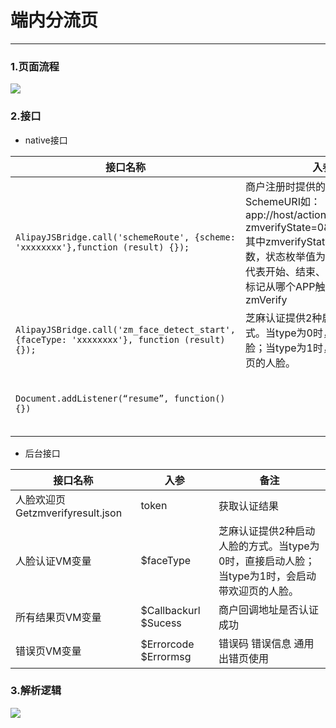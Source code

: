 # 端内分流页
---

### 1.页面流程
![](https://t.alipayobjects.com/images/T17zloXgpcXXXXXXXX.png)

### 2.接口
- native接口

| 接口名称 | 入参 | 备注 |
| --- | --- | --- |
|`AlipayJSBridge.call('schemeRoute', {scheme: 'xxxxxxxx'},function (result) {});`|商户注册时提供的回调SchemeURI如：app://host/action?zmverifyState=0&from=zmverify其中zmverifyState 为结果通知参数，状态枚举值为0，1，2，分别代表开始、结束、中断;from用来标记从哪个APP触发，默认为zmVerify | H5调用本地Scheme路由接口 |
|`AlipayJSBridge.call('zm_face_detect_start', {faceType: 'xxxxxxxx'}, function (result) {});`|芝麻认证提供2种启动人脸的方式。当type为0时，直接启动人脸；当type为1时，会启动带欢迎页的人脸。||
|`Document.addListener(“resume”, function(){})`|| H5页面回到视图顶端时调用 |

- 后台接口

| 接口名称 | 入参 | 备注 |
| --- | --- | --- |
| 人脸欢迎页Getzmverifyresult.json | token | 获取认证结果 |
| 人脸认证VM变量 | $faceType | 芝麻认证提供2种启动人脸的方式。当type为0时，直接启动人脸；当type为1时，会启动带欢迎页的人脸。 |
| 所有结果页VM变量 | $Callbackurl $Sucess | 商户回调地址是否认证成功 |
| 错误页VM变量 | $Errorcode $Errormsg | 错误码 错误信息 通用出错页使用 |   

### 3.解析逻辑
![](https://t.alipayobjects.com/images/T1rzhoXlBcXXXXXXXX.png)

